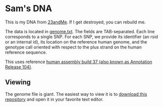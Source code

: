# Sam's DNA

This is my DNA from [23andMe](http://refer.23andme.com/a/clk/4VL1gj). If I get destroyed, you can rebuild me.

The data is located in [genome.txt](genome.txt). The fields are TAB-separated. Each line corresponds to a single SNP.  For each SNP, we provide its identifier (an rsid or an internal id), its location on the reference human genome, and the genotype call oriented with respect to the plus strand on the human reference sequence.

This uses reference [human assembly build 37 (also known as Annotation Release 104)](http://www.ncbi.nlm.nih.gov/mapview/map_search.cgi?taxid=9606).

## Viewing

The genome file is giant. The easiest way to view it is to [download this repository](https://github.com/soffes/dna/archive/master.zip) and open it in your favorite text editor.
